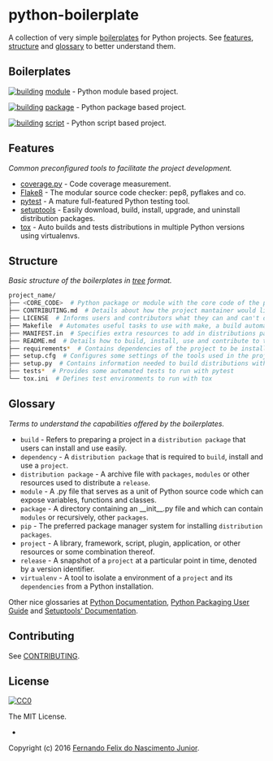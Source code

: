 # python-boilerplate

A collection of very simple [boilerplates](#boilerplates) for Python projects. See [features](#features), [structure](#structure) and [glossary](#glossary) to better understand them.

## Boilerplates

[![building](https://img.shields.io/travis/fernandojunior/python-boilerplate-module.svg)](https://travis-ci.org/fernandojunior/python-boilerplate-module) [module](https://github.com/fernandojunior/python-boilerplate-module) - Python module based project.

[![building](https://img.shields.io/travis/fernandojunior/python-boilerplate-package.svg)](https://travis-ci.org/fernandojunior/python-boilerplate-package) [package](https://github.com/fernandojunior/python-boilerplate-package) - Python package based project.

[![building](https://img.shields.io/travis/fernandojunior/python-boilerplate-script.svg )](https://travis-ci.org/fernandojunior/python-boilerplate-script) [script](https://github.com/fernandojunior/python-boilerplate-script) - Python script based project.

## Features
*Common preconfigured tools to facilitate the project development.*

* [coverage.py](https://coverage.readthedocs.org/) - Code coverage measurement.
* [Flake8](https://flake8.readthedocs.org/) - The modular source code checker: pep8, pyflakes and co.
* [pytest](http://pytest.org/) - A mature full-featured Python testing tool.
* [setuptools](https://pythonhosted.org/setuptools/setuptools.html) - Easily download, build, install, upgrade, and uninstall distribution packages.
* [tox](https://tox.readthedocs.org/) - Auto builds and tests distributions in multiple Python versions using virtualenvs.

## Structure
*Basic structure of the boilerplates in [tree](http://stackoverflow.com/questions/3455625/linux-command-to-print-directory-structure-in-the-form-of-a-tree) format.*

```sh
project_name/
├── <CORE_CODE>  # Python package or module with the core code of the project
├── CONTRIBUTING.md  # Details about how the project mantainer would like to receive contributions
├── LICENSE  # Informs users and contributors what they can and can't do with the project
├── Makefile  # Automates useful tasks to use with make, a build automation tool
├── MANIFEST.in  # Specifies extra resources to add in distributions packages
├── README.md  # Details how to build, install, use and contribute to the project
├── requirements*  # Contains dependencies of the project to be installed using pip
├── setup.cfg  # Configures some settings of the tools used in the project
├── setup.py  # Contains information needed to build distributions with setuptools
├── tests*  # Provides some automated tests to run with pytest
└── tox.ini  # Defines test environments to run with tox
```

## Glossary
*Terms to understand the capabilities offered by the boilerplates.*

* `build` - Refers to preparing a project in a `distribution package` that users can install and use easily.
* `dependency` - A `distribution package` that is required to `build`, install and use a `project`.
* `distribution package` - A archive file with `packages`, `modules` or other resources used to distribute a `release`.
* `module` - A .py file that serves as a unit of Python source code which can expose variables, functions and classes.
* `package` - A directory containing an \_\_init\_\_.py file and which can contain `modules` or recursively, other `packages`.
* `pip` - The preferred package manager system for installing `distribution packages`.
* `project` - A library, framework, script, plugin, application, or other resources or some combination thereof.
* `release` - A snapshot of a `project` at a particular point in time, denoted by a version identifier.
* `virtualenv` - A tool to isolate a environment of a `project` and its `dependencies` from a Python installation.

Other nice glossaries at [Python Documentation](https://docs.python.org/3/glossary.html), [Python Packaging User Guide](https://python-packaging-user-guide.readthedocs.org/en/latest/glossary/) and [Setuptools' Documentation](http://pythonhosted.org/setuptools/pkg_resources.html).

## Contributing

See [CONTRIBUTING](/CONTRIBUTING.md).

## License

[![CC0](https://i.creativecommons.org/l/by-nc-sa/4.0/88x31.png)](https://creativecommons.org/licenses/by-nc-sa/4.0/)

The MIT License.

-

Copyright (c) 2016 [Fernando Felix do Nascimento Junior](https://github.com/fernandojunior/).
